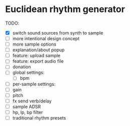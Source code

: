 # Euclidean rhythm generator

TODO:

- [X] switch sound sources from synth to sample
- [ ] more intentional design concept
- [ ] more sample options
- [ ] explanation/about popup
- [ ] feature: upload sample
- [ ] feature: export audio file
- [ ] donation
- [ ] global settings:
  - [ ] bpm
- [ ]  per-sample settings:
  - [ ] gain
  - [ ] pitch
  - [ ] fx send verb/delay
  - [ ] sample ADSR
  - [ ] hp, lp, bp filter
  - [ ] traditional rhythm presets
